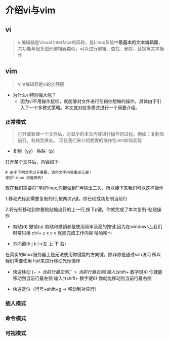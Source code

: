 # 介绍vi与vim

## vi

> vi编辑器是Visual Interface的简称，是Linux系统中**最基本的文本编辑器**，其功能与很多图形编辑器类似，可以进行编辑、查找、删除、替换等文本操作

## vim

> vim编辑器是vi的加强版

- 为什么vi特别强大呢？
    - 因为vi不用操作鼠标，就能够对文件进行任何你想做的操作。具体由于引入了一个多模式策略。本文就对应多模式进行一个简要介绍。


### 正常模式
> 打开或新建一个文件后，对显示的本文内容进行操作的过程。例如：复制当前行，粘贴到某处。
现在我们来介绍想要的操作在vim如何实现
- 复制（yy） 粘贴（p）

打开某个文件后，内容如下:
```
# 由于下列文字过于重要，请将文字内容重述三遍！
学好linux,你能做到!
```
现在我们需要将"学好linux,你能做到!"再输出二次，所以接下来我们可以这样操作

1.移动光标到需要复制的行,按两次y键。你已经成功复制当前行

2.将光标移动到你要粘贴输出行的上一行,按下p键。你就完成了本次复制-粘贴操作

- 剪贴(d) 撤销(u)
剪贴和撤销都是使用频率及高的按键,因为在windows上我们时常只用 ctrl+ z x c v 就能完成工作内容 哈哈哈～

- 方向键(h j k l->左 上 下 右)

在真实的linux服务器上是无法使用你键盘的方向键，除非你是通过ssh访问
所以我们需要使用 hjkl来进行移动光标操作

- 快速移动 ($->当前行最左侧,^ -> 当前行最右侧)
输入$(shift+ 数字键4) 你就能移动到当前行最左侧
输入^(shift+ 数字键6) 你就能移动到当前行最右侧

- 快速定位（行号+shift+g -> 移动到对应行）

### 插入模式
### 命令模式

### 可视模式